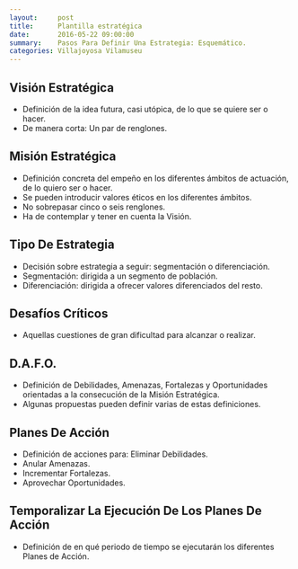 ```yaml
---
layout:     post
title:      Plantilla estratégica
date:       2016-05-22 09:00:00
summary:    Pasos Para Definir Una Estrategia: Esquemático.
categories: Villajoyosa Vilamuseu
---
```




## Visión Estratégica

  - Definición de la idea futura, casi utópica, de lo que se quiere ser o hacer.
  - De manera corta: Un par de renglones.

## Misión Estratégica

  - Definición concreta del empeño en los diferentes ámbitos de actuación, de lo quiero ser o hacer.
  - Se pueden introducir valores éticos en los diferentes ámbitos.
  - No sobrepasar cinco o seis renglones.
  - Ha de contemplar y tener en cuenta la Visión.

## Tipo De Estrategia

  - Decisión sobre estrategia a seguir: segmentación o diferenciación.
  - Segmentación: dirigida a un segmento de población.
  - Diferenciación: dirigida a ofrecer valores diferenciados del resto.

## Desafíos Críticos

  - Aquellas cuestiones de gran dificultad para alcanzar o realizar.

## D.A.F.O.

  - Definición de Debilidades, Amenazas, Fortalezas y Oportunidades orientadas a la consecución de la Misión Estratégica.
  - Algunas propuestas pueden definir varias de estas definiciones.

## Planes De Acción

  - Definición de acciones para: Eliminar Debilidades.
  - Anular Amenazas.
  - Incrementar Fortalezas.
  - Aprovechar Oportunidades.

## Temporalizar La Ejecución De Los Planes De Acción

  - Definición de en qué periodo de tiempo se ejecutarán los diferentes Planes de Acción.
